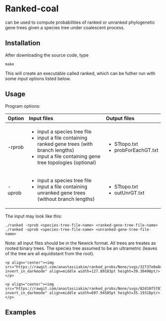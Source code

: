 # Ranked-coal 
can be used to compute probabilities of ranked or unranked phylogenetic gene trees given a species tree under coalescent process.  

## Installation
After downloading the source code, type
```
make
```
This will create an executable called ranked, which can be futher run with some input options listed below.

## Usage
Program options:

| Option        | Input files   | Output files                   |
| ------------- |:-------------| :------------------------------|
| -rprob        | <ul><li>input a species tree file</li><li>input a file containing ranked gene trees (with branch lengths)</li><li> input a file containing gene tree topologies (optional)</li></ul>|<ul><li>STtopo.txt</li><li>probForEachGT.txt</li></ul>|
| -uprob        | <ul><li>input a species tree file</li><li>input a file containing unranked gene trees (without branch lengths)</li></ul>| <ul><li>STtopo.txt</li><li>outUnrGT.txt</li></ul>|

The input may look like this:
```
./ranked -rprob <species-tree-file-name> <ranked-gene-tree-file-name>
./ranked -uprob <species-tree-file-name> <unranked-gene-tree-file-name>
```
Note: all input files should be in the Newick format. All trees are treates as rooted binary trees. The species tree assumed to be an ultrametric (leaves of the tree are all equidistant from the root).  

```
<p align="center"><img src="https://rawgit.com/anastasiiakim/ranked_probs/None/svgs/32737e0a8d5a4cf32ba3ab1b74902ab7.svg?invert_in_darkmode" align=middle width=127.89183pt height=39.30498pt/></p>
```
```
<p align="center"><img src="https://rawgit.com/anastasiiakim/ranked_probs/None/svgs/82d10f5787d4ca7bf99a377a7a4c8ef4.svg?invert_in_darkmode" align=middle width=697.94505pt height=35.19318pt/></p>
```

## Examples

